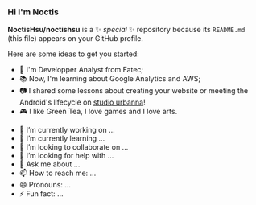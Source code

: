 ### Hi I'm Noctis 


**NoctisHsu/noctishsu** is a ✨ _special_ ✨ repository because its `README.md` (this file) appears on your GitHub profile.

Here are some ideas to get you started:
  * 🤿 I'm Developper Analyst from Fatec;
  * 📚 Now, I'm learning about Google Analytics and AWS;
  * 📷 I shared some lessons about creating your website or meeting the Android's lifecycle on [studio urbanna](studiourbanna.github.io)!
  * 🎮 I like Green Tea, I love games and I love arts.


- 🔭 I’m currently working on ...
- 🌱 I’m currently learning ...
- 👯 I’m looking to collaborate on ...
- 🤔 I’m looking for help with ...
- 💬 Ask me about ...
- 📫 How to reach me: ...
- 😄 Pronouns: ...
- ⚡ Fun fact: ...
